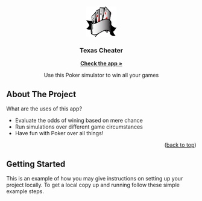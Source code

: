 
<!-- PROJECT LOGO -->
<br />
<div align="center">
  <a href="https://github.com/Gero1999/code/new/main/shinyR/pairwise_alignment">
    <img src="poker_logo.png" alt="Logo" width="80" height="80">
  </a>

  <h3 align="center">Texas Cheater</h3>
  <a href="https://gero1999.shinyapps.io/Pair-Aligner/"><strong>Check the app »</strong></a>
  <p align="center">
    Use this Poker simulator to win all your games  
  </p>
</div>



<!-- ABOUT THE PROJECT -->
## About The Project


What are the uses of this app? 
* Evaluate the odds of wining based on mere chance
* Run simulations over different game circumstances
* Have fun with Poker over all things!




<p align="right">(<a href="#top">back to top</a>)</p>




<!-- GETTING STARTED -->
## Getting Started

This is an example of how you may give instructions on setting up your project locally.
To get a local copy up and running follow these simple example steps.

